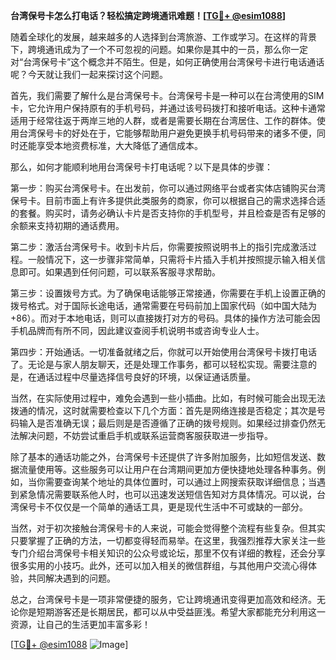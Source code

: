 **台湾保号卡怎么打电话？轻松搞定跨境通讯难题！[[TG💪+ @esim1088](https://t.me/s/esim1088)]**

随着全球化的发展，越来越多的人选择到台湾旅游、工作或学习。在这样的背景下，跨境通讯成为了一个不可忽视的问题。如果你是其中的一员，那么你一定对“台湾保号卡”这个概念并不陌生。但是，如何正确使用台湾保号卡进行电话通话呢？今天就让我们一起来探讨这个问题。

首先，我们需要了解什么是台湾保号卡。台湾保号卡是一种可以在台湾使用的SIM卡，它允许用户保持原有的手机号码，并通过该号码拨打和接听电话。这种卡通常适用于经常往返于两岸三地的人群，或者是需要长期在台湾居住、工作的群体。使用台湾保号卡的好处在于，它能够帮助用户避免更换手机号码带来的诸多不便，同时还能享受本地资费标准，大大降低了通信成本。

那么，如何才能顺利地用台湾保号卡打电话呢？以下是具体的步骤：

第一步：购买台湾保号卡。在出发前，你可以通过网络平台或者实体店铺购买台湾保号卡。目前市面上有许多提供此类服务的商家，你可以根据自己的需求选择合适的套餐。购买时，请务必确认卡片是否支持你的手机型号，并且检查是否有足够的余额来支持初期的通话费用。

第二步：激活台湾保号卡。收到卡片后，你需要按照说明书上的指引完成激活过程。一般情况下，这一步骤非常简单，只需将卡片插入手机并按照提示输入相关信息即可。如果遇到任何问题，可以联系客服寻求帮助。

第三步：设置拨号方式。为了确保电话能够正常接通，你需要在手机上设置正确的拨号格式。对于国际长途电话，通常需要在号码前加上国家代码（如中国大陆为+86）。而对于本地电话，则可以直接拨打对方的号码。具体的操作方法可能会因手机品牌而有所不同，因此建议查阅手机说明书或咨询专业人士。

第四步：开始通话。一切准备就绪之后，你就可以开始使用台湾保号卡拨打电话了。无论是与家人朋友聊天，还是处理工作事务，都可以轻松实现。需要注意的是，在通话过程中尽量选择信号良好的环境，以保证通话质量。

当然，在实际使用过程中，难免会遇到一些小插曲。比如，有时候可能会出现无法拨通的情况，这时就需要检查以下几个方面：首先是网络连接是否稳定；其次是号码输入是否准确无误；最后则是是否遵循了正确的拨号规则。如果经过排查仍然无法解决问题，不妨尝试重启手机或联系运营商客服获取进一步指导。

除了基本的通话功能之外，台湾保号卡还提供了许多附加服务，比如短信发送、数据流量使用等。这些服务可以让用户在台湾期间更加方便快捷地处理各种事务。例如，当你需要查询某个地址的具体位置时，可以通过上网搜索获取详细信息；当遇到紧急情况需要联系他人时，也可以迅速发送短信告知对方具体情况。可以说，台湾保号卡不仅仅是一个简单的通话工具，更是现代生活中不可或缺的一部分。

当然，对于初次接触台湾保号卡的人来说，可能会觉得整个流程有些复杂。但其实只要掌握了正确的方法，一切都变得轻而易举。在这里，我强烈推荐大家关注一些专门介绍台湾保号卡相关知识的公众号或论坛，那里不仅有详细的教程，还会分享很多实用的小技巧。此外，还可以加入相关的微信群组，与其他用户交流心得体验，共同解决遇到的问题。

总之，台湾保号卡是一项非常便捷的服务，它让跨境通讯变得更加高效和经济。无论你是短期游客还是长期居民，都可以从中受益匪浅。希望大家都能充分利用这一资源，让自己的生活更加丰富多彩！

[[TG💪+ @esim1088](https://t.me/s/esim1088) ![Image](https://i.postimg.cc/4NQfJmqS/Snipaste-2025-05-13-00-14-12.png)]
